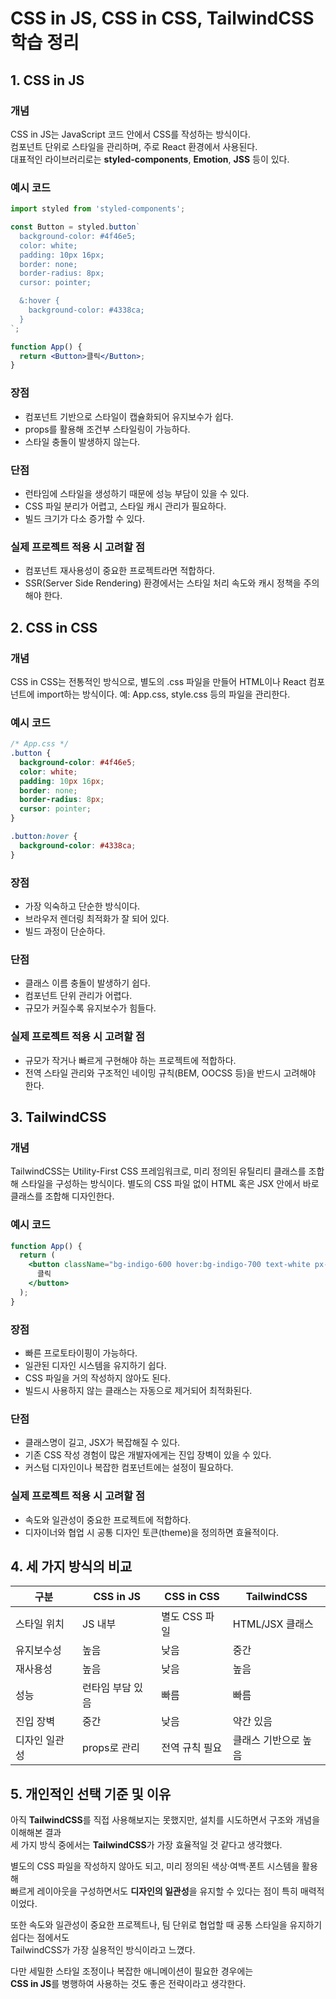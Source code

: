 # CSS in JS, CSS in CSS, TailwindCSS 학습 정리

## 1. CSS in JS

### 개념

CSS in JS는 JavaScript 코드 안에서 CSS를 작성하는 방식이다.  
컴포넌트 단위로 스타일을 관리하며, 주로 React 환경에서 사용된다.  
대표적인 라이브러리로는 **styled-components**, **Emotion**, **JSS** 등이 있다.

### 예시 코드

```jsx
import styled from 'styled-components';

const Button = styled.button`
  background-color: #4f46e5;
  color: white;
  padding: 10px 16px;
  border: none;
  border-radius: 8px;
  cursor: pointer;

  &:hover {
    background-color: #4338ca;
  }
`;

function App() {
  return <Button>클릭</Button>;
}
```

### 장점

- 컴포넌트 기반으로 스타일이 캡슐화되어 유지보수가 쉽다.
- props를 활용해 조건부 스타일링이 가능하다.
- 스타일 충돌이 발생하지 않는다.

### 단점

- 런타임에 스타일을 생성하기 때문에 성능 부담이 있을 수 있다.
- CSS 파일 분리가 어렵고, 스타일 캐시 관리가 필요하다.
- 빌드 크기가 다소 증가할 수 있다.

### 실제 프로젝트 적용 시 고려할 점

- 컴포넌트 재사용성이 중요한 프로젝트라면 적합하다.
- SSR(Server Side Rendering) 환경에서는 스타일 처리 속도와 캐시 정책을 주의해야 한다.

## 2. CSS in CSS

### 개념

CSS in CSS는 전통적인 방식으로, 별도의 .css 파일을 만들어 HTML이나 React 컴포넌트에 import하는 방식이다.
예: App.css, style.css 등의 파일을 관리한다.

### 예시 코드

```css
/* App.css */
.button {
  background-color: #4f46e5;
  color: white;
  padding: 10px 16px;
  border: none;
  border-radius: 8px;
  cursor: pointer;
}

.button:hover {
  background-color: #4338ca;
}
```

### 장점

- 가장 익숙하고 단순한 방식이다.
- 브라우저 렌더링 최적화가 잘 되어 있다.
- 빌드 과정이 단순하다.

### 단점

- 클래스 이름 충돌이 발생하기 쉽다.
- 컴포넌트 단위 관리가 어렵다.
- 규모가 커질수록 유지보수가 힘들다.

### 실제 프로젝트 적용 시 고려할 점

- 규모가 작거나 빠르게 구현해야 하는 프로젝트에 적합하다.
- 전역 스타일 관리와 구조적인 네이밍 규칙(BEM, OOCSS 등)을 반드시 고려해야 한다.

## 3. TailwindCSS

### 개념

TailwindCSS는 Utility-First CSS 프레임워크로, 미리 정의된 유틸리티 클래스를 조합해 스타일을 구성하는 방식이다.
별도의 CSS 파일 없이 HTML 혹은 JSX 안에서 바로 클래스를 조합해 디자인한다.

### 예시 코드

```jsx
function App() {
  return (
    <button className="bg-indigo-600 hover:bg-indigo-700 text-white px-4 py-2 rounded-lg">
      클릭
    </button>
  );
}
```

### 장점

- 빠른 프로토타이핑이 가능하다.
- 일관된 디자인 시스템을 유지하기 쉽다.
- CSS 파일을 거의 작성하지 않아도 된다.
- 빌드시 사용하지 않는 클래스는 자동으로 제거되어 최적화된다.

### 단점

- 클래스명이 길고, JSX가 복잡해질 수 있다.
- 기존 CSS 작성 경험이 많은 개발자에게는 진입 장벽이 있을 수 있다.
- 커스텀 디자인이나 복잡한 컴포넌트에는 설정이 필요하다.

### 실제 프로젝트 적용 시 고려할 점

- 속도와 일관성이 중요한 프로젝트에 적합하다.
- 디자이너와 협업 시 공통 디자인 토큰(theme)을 정의하면 효율적이다.

## 4. 세 가지 방식의 비교

| 구분          | CSS in JS        | CSS in CSS     | TailwindCSS          |
| ------------- | ---------------- | -------------- | -------------------- |
| 스타일 위치   | JS 내부          | 별도 CSS 파일  | HTML/JSX 클래스      |
| 유지보수성    | 높음             | 낮음           | 중간                 |
| 재사용성      | 높음             | 낮음           | 높음                 |
| 성능          | 런타임 부담 있음 | 빠름           | 빠름                 |
| 진입 장벽     | 중간             | 낮음           | 약간 있음            |
| 디자인 일관성 | props로 관리     | 전역 규칙 필요 | 클래스 기반으로 높음 |

## 5. 개인적인 선택 기준 및 이유

아직 **TailwindCSS**를 직접 사용해보지는 못했지만, 설치를 시도하면서 구조와 개념을 이해해본 결과  
세 가지 방식 중에서는 **TailwindCSS**가 가장 효율적일 것 같다고 생각했다.

별도의 CSS 파일을 작성하지 않아도 되고, 미리 정의된 색상·여백·폰트 시스템을 활용해  
빠르게 레이아웃을 구성하면서도 **디자인의 일관성**을 유지할 수 있다는 점이 특히 매력적이었다.

또한 속도와 일관성이 중요한 프로젝트나, 팀 단위로 협업할 때 공통 스타일을 유지하기 쉽다는 점에서도  
TailwindCSS가 가장 실용적인 방식이라고 느꼈다.

다만 세밀한 스타일 조정이나 복잡한 애니메이션이 필요한 경우에는  
**CSS in JS**를 병행하여 사용하는 것도 좋은 전략이라고 생각한다.
